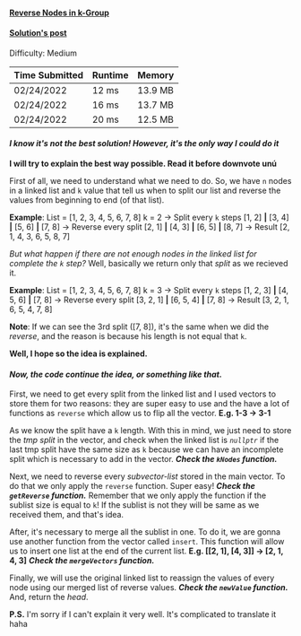 #### [Reverse Nodes in k-Group](https://leetcode.com/problems/reverse-nodes-in-k-group/)

#### [Solution's post](https://leetcode.com/problems/reverse-nodes-in-k-group/discuss/1797999/c-best-way-i-could-do-it-explained-12-26ms)

Difficulty: Medium

| Time Submitted | Runtime | Memory  |
|----------------|---------|---------|
| 02/24/2022     | 12 ms   | 13.9 MB |
| 02/24/2022     | 16 ms   | 13.7 MB |
| 02/24/2022     | 20 ms   | 12.5 MB |

#### ***I know it's not the best solution! However, it's the only way I could do it***

**I will try to explain the best way possible. Read it before downvote unú**

First of all, we need to understand what we need to do. So, we have `n` nodes in a linked list and `k` value that tell us when to split our list and reverse the values from beginning to end (of that list). 

**Example**:
List = [1, 2, 3, 4, 5, 6, 7, 8]
k = 2
-> Split every `k` steps
[1, 2] **|** [3, 4] **|** [5, 6] **|** [7, 8]
-> Reverse every split
[2, 1] **|** [4, 3] **|** [6, 5] **|** [8, 7]
-> Result
[2, 1, 4, 3, 6, 5, 8, 7]

*But what happen if there are not enough nodes in the linked list for complete the `k` step?*
Well, basically we return only that *split* as we recieved it.

**Example**:
List = [1, 2, 3, 4, 5, 6, 7, 8]
k = 3
-> Split every `k` steps
[1, 2, 3] **|** [4, 5, 6] **|** [7, 8]
-> Reverse every split
[3, 2, 1] **|** [6, 5, 4] **|** [7, 8]
-> Result
[3, 2, 1, 6, 5, 4, 7, 8]

**Note**: If we can see the 3rd split ([7, 8]), it's the same when we did the *reverse*, and the reason is because his length is not equal that `k`. 

**Well, I hope so the idea is explained.**

#### ***Now, the code continue the idea, or something like that.***

First, we need to get every split from the linked list and I used vectors to store them for two reasons: they are super easy to use and the have a lot of functions as `reverse` which allow us to flip all the vector. **E.g. 1-3 -> 3-1** 

As we know the split have a `k` length. With this in mind, we just need to store the *tmp split* in the vector, and check when the linked list is *`nullptr`* if the last tmp split have the same size as `k` because we can have an incomplete split which is necessary to add in the vector. ***Check the `kNodes` function.***

Next, we need to reverse every *subvector-list* stored in the main vector. To do that we only apply the `reverse` function. Super easy! ***Check the `getReverse` function.*** Remember that we only apply the function if the sublist size is equal to `k`! If the sublist is not they will be same as we received them, and that's idea.

After, it's necessary to merge all the sublist in one. To do it, we are gonna use another function from the vector called `insert`. This function will allow us to insert one list at the end of the current list. **E.g. \[[2, 1], [4, 3]] -> [2, 1, 4, 3]** ***Check the `mergeVectors` function.***

Finally, we will use the original linked list to reassign the values of every node using our merged list of reverse values. ***Check the `newValue` function.*** And, return the *head*.

**P.S.** I'm sorry if I can't explain it very well. It's complicated to translate it haha
